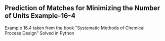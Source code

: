 ## Prediction of Matches for Minimizing the Number of Units Example-16-4
Example 16.4 taken from the book "Systematic Methods of Chemical Process Design"
Solved in Python
